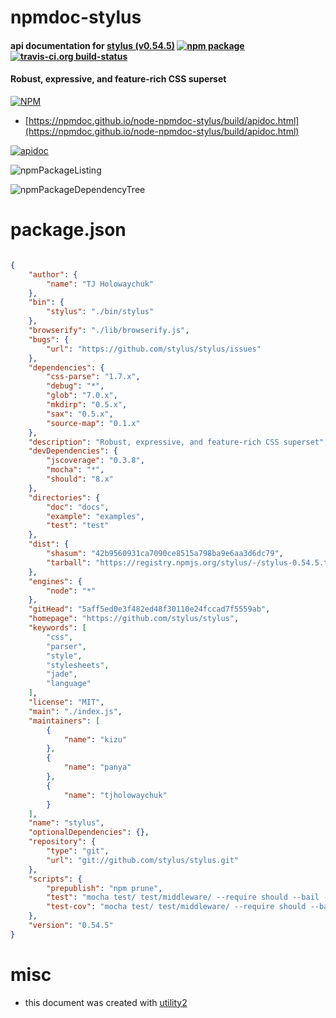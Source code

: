 # npmdoc-stylus

#### api documentation for  [stylus (v0.54.5)](https://github.com/stylus/stylus)  [![npm package](https://img.shields.io/npm/v/npmdoc-stylus.svg?style=flat-square)](https://www.npmjs.org/package/npmdoc-stylus) [![travis-ci.org build-status](https://api.travis-ci.org/npmdoc/node-npmdoc-stylus.svg)](https://travis-ci.org/npmdoc/node-npmdoc-stylus)

#### Robust, expressive, and feature-rich CSS superset

[![NPM](https://nodei.co/npm/stylus.png?downloads=true&downloadRank=true&stars=true)](https://www.npmjs.com/package/stylus)

- [https://npmdoc.github.io/node-npmdoc-stylus/build/apidoc.html](https://npmdoc.github.io/node-npmdoc-stylus/build/apidoc.html)

[![apidoc](https://npmdoc.github.io/node-npmdoc-stylus/build/screenCapture.buildCi.browser.%252Ftmp%252Fbuild%252Fapidoc.html.png)](https://npmdoc.github.io/node-npmdoc-stylus/build/apidoc.html)

![npmPackageListing](https://npmdoc.github.io/node-npmdoc-stylus/build/screenCapture.npmPackageListing.svg)

![npmPackageDependencyTree](https://npmdoc.github.io/node-npmdoc-stylus/build/screenCapture.npmPackageDependencyTree.svg)



# package.json

```json

{
    "author": {
        "name": "TJ Holowaychuk"
    },
    "bin": {
        "stylus": "./bin/stylus"
    },
    "browserify": "./lib/browserify.js",
    "bugs": {
        "url": "https://github.com/stylus/stylus/issues"
    },
    "dependencies": {
        "css-parse": "1.7.x",
        "debug": "*",
        "glob": "7.0.x",
        "mkdirp": "0.5.x",
        "sax": "0.5.x",
        "source-map": "0.1.x"
    },
    "description": "Robust, expressive, and feature-rich CSS superset",
    "devDependencies": {
        "jscoverage": "0.3.8",
        "mocha": "*",
        "should": "8.x"
    },
    "directories": {
        "doc": "docs",
        "example": "examples",
        "test": "test"
    },
    "dist": {
        "shasum": "42b9560931ca7090ce8515a798ba9e6aa3d6dc79",
        "tarball": "https://registry.npmjs.org/stylus/-/stylus-0.54.5.tgz"
    },
    "engines": {
        "node": "*"
    },
    "gitHead": "5aff5ed0e3f482ed48f30110e24fccad7f5559ab",
    "homepage": "https://github.com/stylus/stylus",
    "keywords": [
        "css",
        "parser",
        "style",
        "stylesheets",
        "jade",
        "language"
    ],
    "license": "MIT",
    "main": "./index.js",
    "maintainers": [
        {
            "name": "kizu"
        },
        {
            "name": "panya"
        },
        {
            "name": "tjholowaychuk"
        }
    ],
    "name": "stylus",
    "optionalDependencies": {},
    "repository": {
        "type": "git",
        "url": "git://github.com/stylus/stylus.git"
    },
    "scripts": {
        "prepublish": "npm prune",
        "test": "mocha test/ test/middleware/ --require should --bail --check-leaks --reporter dot",
        "test-cov": "mocha test/ test/middleware/ --require should --bail --reporter html-cov > coverage.html"
    },
    "version": "0.54.5"
}
```



# misc
- this document was created with [utility2](https://github.com/kaizhu256/node-utility2)
